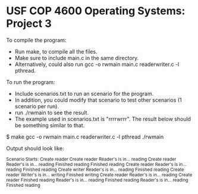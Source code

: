 # USF COP 4600 Operating Systems: Project 3

To compile the program:
- Run make, to compile all the files.
- Make sure to include main.c in the same directory.
- Alternatively, could also run gcc -o rwmain main.c readerwriter.c -l pthread.

To run the program:
- Include scenarios.txt to run an scenario for the program.
- In addition, you could modify that scenario to test other scenarios (1 scenario per run). 
- run ./rwmain to see the result.
- The example used in scenarios.txt is "rrrrwrrr". The result below should be something similar to that.

$ make
gcc	-o	rwmain	main.c	readerwriter.c	-l	pthread
 ./rwmain

Output should look like:

<sup> Scenario Starts:
Create reader
Create reader
Reader's is in... reading
Create reader
Reader's is in... reading
Finished reading
Finished reading
Create reader
Reader's is in... reading
Finished reading
Create writer
Reader's is in... reading
Finished reading
Create reader
Writer's is in... writing
Finished writing
Create reader
Reader's is in... reading
Create reader
Finished reading
Reader's is in... reading
Finished reading
Reader's is in... reading
Finished reading
</sup>
